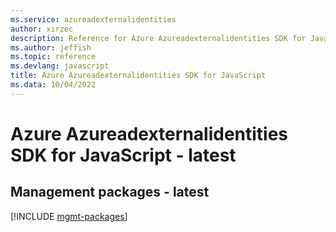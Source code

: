 ```yaml
---
ms.service: azureadexternalidentities
author: xirzec
description: Reference for Azure Azureadexternalidentities SDK for JavaScript
ms.author: jeffish
ms.topic: reference
ms.devlang: javascript
title: Azure Azureadexternalidentities SDK for JavaScript
ms.data: 10/04/2022
---
```

# Azure Azureadexternalidentities SDK for JavaScript - latest

## Management packages - latest
[!INCLUDE [mgmt-packages](azureadexternalidentities-mgmt-index.md)]